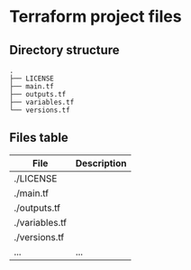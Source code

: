 # Terraform project files

## Directory structure
```
.
├── LICENSE
├── main.tf
├── outputs.tf
├── variables.tf
└── versions.tf
```

## Files table

| File | Description |
| --- | --- |
| ./LICENSE | | 
| ./main.tf | | 
| ./outputs.tf | | 
| ./variables.tf | | 
| ./versions.tf | | 
| ... | ... |
